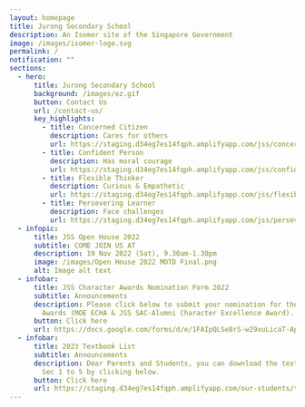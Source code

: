 ```yaml
---
layout: homepage
title: Jurong Secondary School
description: An Isomer site of the Singapore Government
image: /images/isomer-logo.svg
permalink: /
notification: ""
sections:
  - hero:
      title: Jurong Secondary School
      background: /images/ez.gif
      button: Contact Us
      url: /contact-us/
      key_highlights:
        - title: Concerned Citizen
          description: Cares for others
          url: https://staging.d34eg7es14fqph.amplifyapp.com/jss/concerned-citizen
        - title: Confident Person
          description: Has moral courage
          url: https://staging.d34eg7es14fqph.amplifyapp.com/jss/confident-person
        - title: Flexible Thinker
          description: Curious & Empathetic
          url: https://staging.d34eg7es14fqph.amplifyapp.com/jss/flexible-thinker
        - title: Persevering Learner
          description: Face challenges
          url: https://staging.d34eg7es14fqph.amplifyapp.com/jss/persevering-learner
  - infopic:
      title: JSS Open House 2022
      subtitle: COME JOIN US AT
      description: 19 Nov 2022 (Sat), 9.30am-1.30pm
      image: /images/Open House 2022 MOTD Final.png
      alt: Image alt text
  - infobar:
      title: JSS Character Awards Nomination Form 2022
      subtitle: Announcements
      description: Please click below to submit your nomination for the JSS Character
        Awards (MOE ECHA & JSS SAC-Alumni Character Excellence Award).
      button: Click here
      url: https://docs.google.com/forms/d/e/1FAIpQLSe8rS-w29xuLicaT-ApTn-JejTKxRDKDVxQf47N3LV7pFl1tg/viewform
  - infobar:
      title: 2023 Textbook List
      subtitle: Announcements
      description: Dear Parents and Students, you can download the textbook lists for
        Sec 1 to 5 by clicking below.
      button: Click here
      url: https://staging.d34eg7es14fqph.amplifyapp.com/our-students/textbook-lists
---
```

